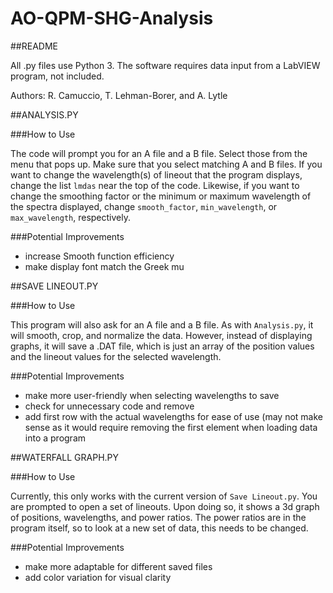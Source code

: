 # AO-QPM-SHG-Analysis

##README

All .py files use Python 3. The software requires data input from a LabVIEW program, not included.

Authors: R. Camuccio, T. Lehman-Borer, and A. Lytle

##ANALYSIS.PY

###How to Use

The code will prompt you for an A file and a B file. Select those from the menu that pops up. Make sure that you select matching A and B files. If you want to change the wavelength(s) of lineout that the program displays, change the list `lmdas` near the top of the code. Likewise, if you want to change the smoothing factor or the minimum or maximum wavelength of the spectra displayed, change `smooth_factor`, `min_wavelength`, or `max_wavelength`, respectively.

###Potential Improvements

- increase Smooth function efficiency
- make display font match the Greek mu

##SAVE LINEOUT.PY

###How to Use

This program will also ask for an A file and a B file. As with `Analysis.py`, it will smooth, crop, and normalize the data. However, instead of displaying graphs, it will save a .DAT file, which is just an array of the position values and the lineout values for the selected wavelength.

###Potential Improvements

- make more user-friendly when selecting wavelengths to save
- check for unnecessary code and remove
- add first row with the actual wavelengths for ease of use (may not make sense as it would require removing the first element when loading data into a program

##WATERFALL GRAPH.PY

###How to Use

Currently, this only works with the current version of `Save Lineout.py`. You are prompted to open a set of lineouts. Upon doing so, it shows a 3d graph of positions, wavelengths, and power ratios. The power ratios are in the program itself, so to look at a new set of data, this needs to be changed.

###Potential Improvements

* make more adaptable for different saved files
* add color variation for visual clarity
